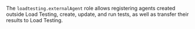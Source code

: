 The `loadtesting.externalAgent` role allows registering agents created outside Load Testing, create, update, and run tests, as well as transfer their results to Load Testing.